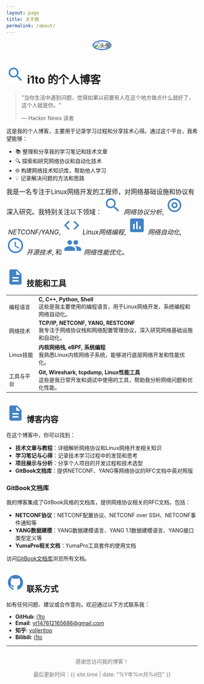 ```yaml
---
layout: page
title: 关于我
permalink: /about/
---
```


<div style="text-align: center; margin-bottom: 30px;">
  <img src="https://github.com/i1to.png" alt="头像" style="width: 150px; height: 150px; border-radius: 50%; border: 3px solid #4183C4;">
</div>

# <img src='/images/icons/research.svg' alt='' class="icon"/>&nbsp;<span class='jump-effect'>**i1to**</span> 的个人博客

> "当你生活中遇到问题，觉得如果以前要有人在这个地方做点什么就好了，这个人就是你。"
>
> — Hacker News 读者

这是我的个人博客，主要用于记录学习过程和分享技术心得。通过这个平台，我希望能够：

- 📚 整理和分享我的学习笔记和技术文章
- 🔍 探索和研究网络协议和自动化技术
- 🌐 构建网络技术知识库，帮助他人学习
- 💡 记录解决问题的方法和思路

<big>我是一名专注于Linux网络开发的工程师，对网络基础设施和协议有深入研究。我特别关注以下领域：
<img src='/images/icons/research.svg' alt='' class="icon"/>&nbsp;_网络协议分析_,
<img src='/images/icons/design.svg' alt='' class="icon"/>&nbsp;_NETCONF/YANG_,
<img src='/images/icons/code.svg' alt='' class="icon"/>&nbsp;_Linux网络编程_,
<img src='/images/icons/test.svg' alt='' class="icon"/>&nbsp;_网络自动化_,
<img src='/images/icons/track.svg' alt='' class="icon"/>&nbsp;_开源技术_,
和
<img src='/images/icons/lead.svg' alt='' class="icon"/>&nbsp;_网络性能优化_。
</big>

## <img src='/images/icons/writings.svg' alt='' class="icon"/>&nbsp;技能和工具

<table class='mobile-friendly'>
  <tr>
    <td>编程语言</td>
    <td>
      <strong>C, C++, Python, Shell</strong><br/>
      这些是我主要使用的编程语言，用于Linux网络开发、系统编程和网络自动化。
    </td>
  </tr>
  <tr>
    <td>网络技术</td>
    <td>
      <strong>TCP/IP, NETCONF, YANG, RESTCONF</strong><br/>
      我专注于网络协议栈和网络配置管理协议，深入研究网络基础设施和自动化。
    </td>
  </tr>
  <tr>
    <td>Linux技能</td>
    <td>
      <strong>内核网络栈, eBPF, 系统编程</strong><br/>
      我熟悉Linux内核网络子系统，能够进行底层网络开发和性能优化。
    </td>
  </tr>
  <tr>
    <td>工具与平台</td>
    <td>
      <strong>Git, Wireshark, tcpdump, Linux性能工具</strong><br/>
      这些是我日常开发和调试中使用的工具，帮助我分析网络问题和优化性能。
    </td>
  </tr>
</table>

## <img src='/images/icons/writings.svg' alt='' class="icon"/>&nbsp;博客内容

在这个博客中，你可以找到：

- **技术文章与教程**：详细解析网络协议和Linux网络开发相关知识
- **学习笔记与心得**：记录技术学习过程中的发现和思考
- **项目展示与分析**：分享个人项目的开发过程和技术选型
- **GitBook文档库**：提供NETCONF、YANG等网络协议的RFC文档中英对照版

### GitBook文档库

我的博客集成了GitBook风格的文档库，提供网络协议相关的RFC文档，包括：

- **NETCONF协议**：NETCONF配置协议、NETCONF over SSH、NETCONF事件通知等
- **YANG数据建模**：YANG数据建模语言、YANG 1.1数据建模语言、YANG接口类型定义等
- **YumaPro相关文档**：YumaPro工具套件的使用文档

访问[GitBook文档库](https://i1to.github.io/gitbook-docs/)浏览所有文档。

## <img src='/images/icons/github.svg' alt='' class="icon"/>&nbsp;联系方式

如有任何问题、建议或合作意向，欢迎通过以下方式联系我：

- **GitHub**: [i1to](https://github.com/i1to)
- **Email**: [yt147612165686@gmail.com](mailto:yt147612165686@gmail.com)
- **知乎**: [volleritoo](https://www.zhihu.com/people/volleritoo)
- **Bilibili**: [i1to](https://space.bilibili.com/306494243)

---

<div style="text-align: center; margin-top: 30px; color: #777;">
  <p>感谢您访问我的博客！</p>
  <p>最后更新时间：{{ site.time | date: "%Y年%m月%d日" }}</p>
</div>
